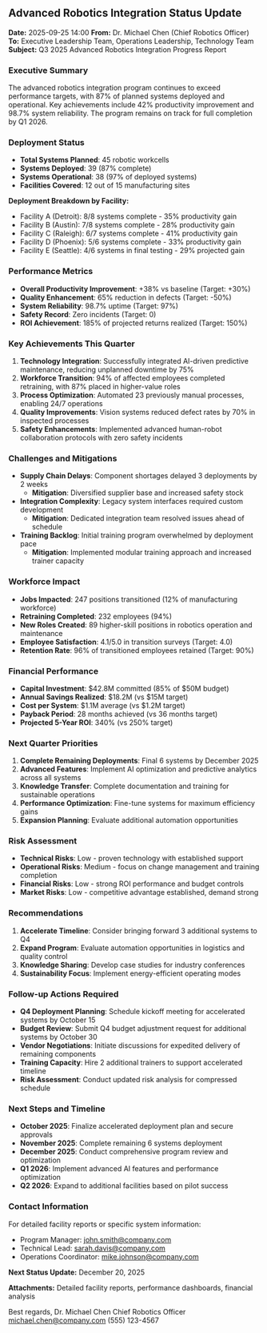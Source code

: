 ## Advanced Robotics Integration Status Update

**Date:** 2025-09-25 14:00
**From:** Dr. Michael Chen (Chief Robotics Officer)
**To:** Executive Leadership Team, Operations Leadership, Technology Team
**Subject:** Q3 2025 Advanced Robotics Integration Progress Report

### Executive Summary
The advanced robotics integration program continues to exceed performance targets, with 87% of planned systems deployed and operational. Key achievements include 42% productivity improvement and 98.7% system reliability. The program remains on track for full completion by Q1 2026.

### Deployment Status
- **Total Systems Planned**: 45 robotic workcells
- **Systems Deployed**: 39 (87% complete)
- **Systems Operational**: 38 (97% of deployed systems)
- **Facilities Covered**: 12 out of 15 manufacturing sites

**Deployment Breakdown by Facility:**
- Facility A (Detroit): 8/8 systems complete - 35% productivity gain
- Facility B (Austin): 7/8 systems complete - 28% productivity gain
- Facility C (Raleigh): 6/7 systems complete - 41% productivity gain
- Facility D (Phoenix): 5/6 systems complete - 33% productivity gain
- Facility E (Seattle): 4/6 systems in final testing - 29% projected gain

### Performance Metrics
- **Overall Productivity Improvement**: +38% vs baseline (Target: +30%)
- **Quality Enhancement**: 65% reduction in defects (Target: -50%)
- **System Reliability**: 98.7% uptime (Target: 97%)
- **Safety Record**: Zero incidents (Target: 0)
- **ROI Achievement**: 185% of projected returns realized (Target: 150%)

### Key Achievements This Quarter
1. **Technology Integration**: Successfully integrated AI-driven predictive maintenance, reducing unplanned downtime by 75%
2. **Workforce Transition**: 94% of affected employees completed retraining, with 87% placed in higher-value roles
3. **Process Optimization**: Automated 23 previously manual processes, enabling 24/7 operations
4. **Quality Improvements**: Vision systems reduced defect rates by 70% in inspected processes
5. **Safety Enhancements**: Implemented advanced human-robot collaboration protocols with zero safety incidents

### Challenges and Mitigations
- **Supply Chain Delays**: Component shortages delayed 3 deployments by 2 weeks
  - **Mitigation**: Diversified supplier base and increased safety stock
- **Integration Complexity**: Legacy system interfaces required custom development
  - **Mitigation**: Dedicated integration team resolved issues ahead of schedule
- **Training Backlog**: Initial training program overwhelmed by deployment pace
  - **Mitigation**: Implemented modular training approach and increased trainer capacity

### Workforce Impact
- **Jobs Impacted**: 247 positions transitioned (12% of manufacturing workforce)
- **Retraining Completed**: 232 employees (94%)
- **New Roles Created**: 89 higher-skill positions in robotics operation and maintenance
- **Employee Satisfaction**: 4.1/5.0 in transition surveys (Target: 4.0)
- **Retention Rate**: 96% of transitioned employees retained (Target: 90%)

### Financial Performance
- **Capital Investment**: $42.8M committed (85% of $50M budget)
- **Annual Savings Realized**: $18.2M (vs $15M target)
- **Cost per System**: $1.1M average (vs $1.2M target)
- **Payback Period**: 28 months achieved (vs 36 months target)
- **Projected 5-Year ROI**: 340% (vs 250% target)

### Next Quarter Priorities
1. **Complete Remaining Deployments**: Final 6 systems by December 2025
2. **Advanced Features**: Implement AI optimization and predictive analytics across all systems
3. **Knowledge Transfer**: Complete documentation and training for sustainable operations
4. **Performance Optimization**: Fine-tune systems for maximum efficiency gains
5. **Expansion Planning**: Evaluate additional automation opportunities

### Risk Assessment
- **Technical Risks**: Low - proven technology with established support
- **Operational Risks**: Medium - focus on change management and training completion
- **Financial Risks**: Low - strong ROI performance and budget controls
- **Market Risks**: Low - competitive advantage established, demand strong

### Recommendations
1. **Accelerate Timeline**: Consider bringing forward 3 additional systems to Q4
2. **Expand Program**: Evaluate automation opportunities in logistics and quality control
3. **Knowledge Sharing**: Develop case studies for industry conferences
4. **Sustainability Focus**: Implement energy-efficient operating modes

### Follow-up Actions Required
- **Q4 Deployment Planning**: Schedule kickoff meeting for accelerated systems by October 15
- **Budget Review**: Submit Q4 budget adjustment request for additional systems by October 30
- **Vendor Negotiations**: Initiate discussions for expedited delivery of remaining components
- **Training Capacity**: Hire 2 additional trainers to support accelerated timeline
- **Risk Assessment**: Conduct updated risk analysis for compressed schedule

### Next Steps and Timeline
- **October 2025**: Finalize accelerated deployment plan and secure approvals
- **November 2025**: Complete remaining 6 systems deployment
- **December 2025**: Conduct comprehensive program review and optimization
- **Q1 2026**: Implement advanced AI features and performance optimization
- **Q2 2026**: Expand to additional facilities based on pilot success

### Contact Information
For detailed facility reports or specific system information:
- Program Manager: john.smith@company.com
- Technical Lead: sarah.davis@company.com
- Operations Coordinator: mike.johnson@company.com

**Next Status Update:** December 20, 2025

**Attachments:** Detailed facility reports, performance dashboards, financial analysis

Best regards,
Dr. Michael Chen
Chief Robotics Officer
michael.chen@company.com
(555) 123-4567